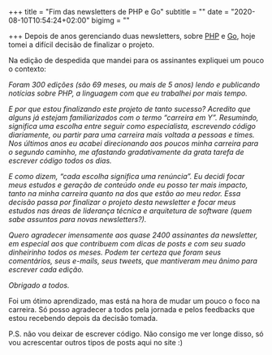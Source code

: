 +++
title = "Fim das newsletters de PHP e Go"
subtitle = ""
date = "2020-08-10T10:54:24+02:00"
bigimg = ""

+++
Depois de anos gerenciando duas newsletters, sobre [PHP](http://asemanaphp.com.br) e [Go](http://asemanago.com.br), hoje tomei a difícil decisão de finalizar o projeto. 

Na edição de despedida que mandei para os assinantes expliquei um pouco o contexto:

*Foram 300 edições (são 69 meses, ou mais de 5 anos) lendo e publicando notícias sobre PHP, a linguagem com que eu trabalhei por mais tempo.* 

*E por que estou finalizando este projeto de tanto sucesso? Acredito que alguns já estejam familiarizados com o termo “carreira em Y”. Resumindo, significa uma escolha entre seguir como especialista, escrevendo código diariamente, ou partir para uma carreira mais voltada a pessoas e times. Nos últimos anos eu acabei direcionando aos poucos minha carreira para o segundo caminho, me afastando gradativamente da grata tarefa de escrever código todos os dias.* 

*E como dizem, “cada escolha significa uma renúncia”. Eu decidi focar meus estudos e geração de conteúdo onde eu posso ter mais impacto, tanto na minha carreira quanto na dos que estão ao meu redor. Essa decisão passa por finalizar o projeto desta newsletter e focar meus estudos nas áreas de liderança técnica e arquitetura de software (quem sabe assuntos para novas newsletters?).*

*Quero agradecer imensamente aos quase 2400 assinantes da newsletter, em especial aos que contribuem com dicas de posts e com seu suado dinheirinho todos os meses. Podem ter certeza que foram seus comentários, seus e-mails, seus tweets, que mantiveram meu ânimo para escrever cada edição.*

*Obrigado a todos.* 

Foi um ótimo aprendizado, mas está na hora de mudar um pouco o foco na carreira. Só posso agradecer a todos pela jornada e pelos feedbacks que estou recebendo depois da decisão tomada. 

P.S. não vou deixar de escrever código. Não consigo me ver longe disso, só vou acrescentar outros tipos de posts aqui no site :)

